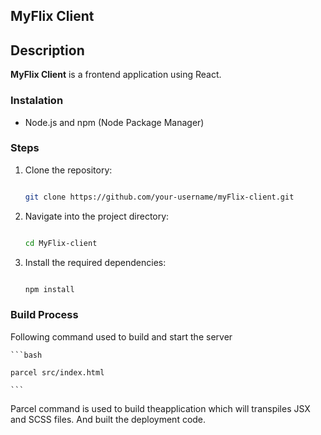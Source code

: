 ## MyFlix Client

## Description
**MyFlix Client** is a frontend application using React. 

### Instalation
- Node.js and npm (Node Package Manager)

### Steps
1. Clone the repository:
    
    ```bash
    
    git clone https://github.com/your-username/myFlix-client.git
    
    ```
    
2. Navigate into the project directory:
    
    ```bash
    
    cd MyFlix-client
    
    ```
    
3. Install the required dependencies:
    
    ```bash
    
    npm install
    
    ``` 

### Build Process

Following command used to build and start the server

    ```bash
    
    parcel src/index.html
    
    ```
Parcel command is used to build theapplication which will transpiles JSX and SCSS files. And built the deployment code. 
